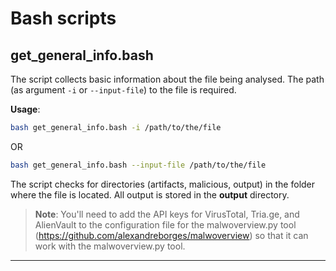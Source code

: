 # Bash scripts

## get_general_info.bash

The script collects basic information about the file being analysed. The path (as argument `-i` or `--input-file`) to the file is required.

**Usage**:

```bash
bash get_general_info.bash -i /path/to/the/file
```

OR

```bash
bash get_general_info.bash --input-file /path/to/the/file
```

The script checks for directories (artifacts, malicious, output) in the folder where the file is located. All output is stored in the **output** directory.

> **Note**: You'll need to add the API keys for VirusTotal, Tria.ge, and AlienVault to the configuration file for the malwoverview.py tool (https://github.com/alexandreborges/malwoverview) so that it can work with the malwoverview.py tool.

---
